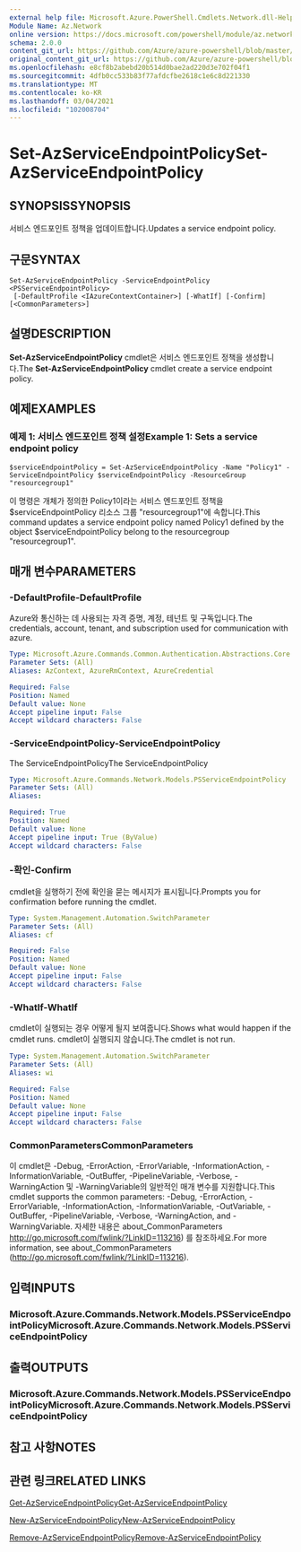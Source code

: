 ```yaml
---
external help file: Microsoft.Azure.PowerShell.Cmdlets.Network.dll-Help.xml
Module Name: Az.Network
online version: https://docs.microsoft.com/powershell/module/az.network/set-azserviceendpointpolicy
schema: 2.0.0
content_git_url: https://github.com/Azure/azure-powershell/blob/master/src/Network/Network/help/Set-AzServiceEndpointPolicy.md
original_content_git_url: https://github.com/Azure/azure-powershell/blob/master/src/Network/Network/help/Set-AzServiceEndpointPolicy.md
ms.openlocfilehash: e8cf8b2abebd20b514d0bae2ad220d3e702f04f1
ms.sourcegitcommit: 4dfb0cc533b83f77afdcfbe2618c1e6c8d221330
ms.translationtype: MT
ms.contentlocale: ko-KR
ms.lasthandoff: 03/04/2021
ms.locfileid: "102008704"
---
```

# <span data-ttu-id="ed315-101">Set-AzServiceEndpointPolicy</span><span class="sxs-lookup"><span data-stu-id="ed315-101">Set-AzServiceEndpointPolicy</span></span>

## <span data-ttu-id="ed315-102">SYNOPSIS</span><span class="sxs-lookup"><span data-stu-id="ed315-102">SYNOPSIS</span></span>
<span data-ttu-id="ed315-103">서비스 엔드포인트 정책을 업데이트합니다.</span><span class="sxs-lookup"><span data-stu-id="ed315-103">Updates a service endpoint policy.</span></span>

## <span data-ttu-id="ed315-104">구문</span><span class="sxs-lookup"><span data-stu-id="ed315-104">SYNTAX</span></span>

```
Set-AzServiceEndpointPolicy -ServiceEndpointPolicy <PSServiceEndpointPolicy>
 [-DefaultProfile <IAzureContextContainer>] [-WhatIf] [-Confirm] [<CommonParameters>]
```

## <span data-ttu-id="ed315-105">설명</span><span class="sxs-lookup"><span data-stu-id="ed315-105">DESCRIPTION</span></span>
<span data-ttu-id="ed315-106">**Set-AzServiceEndpointPolicy** cmdlet은 서비스 엔드포인트 정책을 생성합니다.</span><span class="sxs-lookup"><span data-stu-id="ed315-106">The **Set-AzServiceEndpointPolicy** cmdlet create a service endpoint policy.</span></span>

## <span data-ttu-id="ed315-107">예제</span><span class="sxs-lookup"><span data-stu-id="ed315-107">EXAMPLES</span></span>

### <span data-ttu-id="ed315-108">예제 1: 서비스 엔드포인트 정책 설정</span><span class="sxs-lookup"><span data-stu-id="ed315-108">Example 1: Sets a service endpoint policy</span></span>
```
$serviceEndpointPolicy = Set-AzServiceEndpointPolicy -Name "Policy1" -ServiceEndpointPolicy $serviceEndpointPolicy -ResourceGroup "resourcegroup1"
```

<span data-ttu-id="ed315-109">이 명령은 개체가 정의한 Policy1이라는 서비스 엔드포인트 정책을 $serviceEndpointPolicy 리소스 그룹 "resourcegroup1"에 속합니다.</span><span class="sxs-lookup"><span data-stu-id="ed315-109">This command updates a service endpoint policy named Policy1 defined by the object $serviceEndpointPolicy belong to the resourcegroup "resourcegroup1".</span></span>

## <span data-ttu-id="ed315-110">매개 변수</span><span class="sxs-lookup"><span data-stu-id="ed315-110">PARAMETERS</span></span>

### <span data-ttu-id="ed315-111">-DefaultProfile</span><span class="sxs-lookup"><span data-stu-id="ed315-111">-DefaultProfile</span></span>
<span data-ttu-id="ed315-112">Azure와 통신하는 데 사용되는 자격 증명, 계정, 테넌트 및 구독입니다.</span><span class="sxs-lookup"><span data-stu-id="ed315-112">The credentials, account, tenant, and subscription used for communication with azure.</span></span>

```yaml
Type: Microsoft.Azure.Commands.Common.Authentication.Abstractions.Core.IAzureContextContainer
Parameter Sets: (All)
Aliases: AzContext, AzureRmContext, AzureCredential

Required: False
Position: Named
Default value: None
Accept pipeline input: False
Accept wildcard characters: False
```

### <span data-ttu-id="ed315-113">-ServiceEndpointPolicy</span><span class="sxs-lookup"><span data-stu-id="ed315-113">-ServiceEndpointPolicy</span></span>
<span data-ttu-id="ed315-114">The ServiceEndpointPolicy</span><span class="sxs-lookup"><span data-stu-id="ed315-114">The ServiceEndpointPolicy</span></span>

```yaml
Type: Microsoft.Azure.Commands.Network.Models.PSServiceEndpointPolicy
Parameter Sets: (All)
Aliases:

Required: True
Position: Named
Default value: None
Accept pipeline input: True (ByValue)
Accept wildcard characters: False
```

### <span data-ttu-id="ed315-115">-확인</span><span class="sxs-lookup"><span data-stu-id="ed315-115">-Confirm</span></span>
<span data-ttu-id="ed315-116">cmdlet을 실행하기 전에 확인을 묻는 메시지가 표시됩니다.</span><span class="sxs-lookup"><span data-stu-id="ed315-116">Prompts you for confirmation before running the cmdlet.</span></span>

```yaml
Type: System.Management.Automation.SwitchParameter
Parameter Sets: (All)
Aliases: cf

Required: False
Position: Named
Default value: None
Accept pipeline input: False
Accept wildcard characters: False
```

### <span data-ttu-id="ed315-117">-WhatIf</span><span class="sxs-lookup"><span data-stu-id="ed315-117">-WhatIf</span></span>
<span data-ttu-id="ed315-118">cmdlet이 실행되는 경우 어떻게 될지 보여줍니다.</span><span class="sxs-lookup"><span data-stu-id="ed315-118">Shows what would happen if the cmdlet runs.</span></span> <span data-ttu-id="ed315-119">cmdlet이 실행되지 않습니다.</span><span class="sxs-lookup"><span data-stu-id="ed315-119">The cmdlet is not run.</span></span>

```yaml
Type: System.Management.Automation.SwitchParameter
Parameter Sets: (All)
Aliases: wi

Required: False
Position: Named
Default value: None
Accept pipeline input: False
Accept wildcard characters: False
```

### <span data-ttu-id="ed315-120">CommonParameters</span><span class="sxs-lookup"><span data-stu-id="ed315-120">CommonParameters</span></span>
<span data-ttu-id="ed315-121">이 cmdlet은 -Debug, -ErrorAction, -ErrorVariable, -InformationAction, -InformationVariable, -OutBuffer, -PipelineVariable, -Verbose, -WarningAction 및 -WarningVariable의 일반적인 매개 변수를 지원합니다.</span><span class="sxs-lookup"><span data-stu-id="ed315-121">This cmdlet supports the common parameters: -Debug, -ErrorAction, -ErrorVariable, -InformationAction, -InformationVariable, -OutVariable, -OutBuffer, -PipelineVariable, -Verbose, -WarningAction, and -WarningVariable.</span></span> <span data-ttu-id="ed315-122">자세한 내용은 about_CommonParameters http://go.microsoft.com/fwlink/?LinkID=113216) 를 참조하세요.</span><span class="sxs-lookup"><span data-stu-id="ed315-122">For more information, see about_CommonParameters (http://go.microsoft.com/fwlink/?LinkID=113216).</span></span>

## <span data-ttu-id="ed315-123">입력</span><span class="sxs-lookup"><span data-stu-id="ed315-123">INPUTS</span></span>

### <span data-ttu-id="ed315-124">Microsoft.Azure.Commands.Network.Models.PSServiceEndpointPolicy</span><span class="sxs-lookup"><span data-stu-id="ed315-124">Microsoft.Azure.Commands.Network.Models.PSServiceEndpointPolicy</span></span>

## <span data-ttu-id="ed315-125">출력</span><span class="sxs-lookup"><span data-stu-id="ed315-125">OUTPUTS</span></span>

### <span data-ttu-id="ed315-126">Microsoft.Azure.Commands.Network.Models.PSServiceEndpointPolicy</span><span class="sxs-lookup"><span data-stu-id="ed315-126">Microsoft.Azure.Commands.Network.Models.PSServiceEndpointPolicy</span></span>

## <span data-ttu-id="ed315-127">참고 사항</span><span class="sxs-lookup"><span data-stu-id="ed315-127">NOTES</span></span>

## <span data-ttu-id="ed315-128">관련 링크</span><span class="sxs-lookup"><span data-stu-id="ed315-128">RELATED LINKS</span></span>

[<span data-ttu-id="ed315-129">Get-AzServiceEndpointPolicy</span><span class="sxs-lookup"><span data-stu-id="ed315-129">Get-AzServiceEndpointPolicy</span></span>](./Get-AzServiceEndpointPolicy.md)

[<span data-ttu-id="ed315-130">New-AzServiceEndpointPolicy</span><span class="sxs-lookup"><span data-stu-id="ed315-130">New-AzServiceEndpointPolicy</span></span>](./New-AzServiceEndpointPolicy.md)

[<span data-ttu-id="ed315-131">Remove-AzServiceEndpointPolicy</span><span class="sxs-lookup"><span data-stu-id="ed315-131">Remove-AzServiceEndpointPolicy</span></span>](./Remove-AzServiceEndpointPolicy.md)
